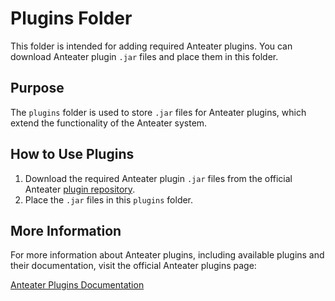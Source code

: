 # Plugins Folder

This folder is intended for adding required Anteater plugins. You can download Anteater plugin `.jar` files and place them in this folder.

## Purpose
The `plugins` folder is used to store `.jar` files for Anteater plugins, which extend the functionality of the Anteater system.

## How to Use Plugins
1. Download the required Anteater plugin `.jar` files from the official Anteater [plugin repository](https://sourceforge.net/projects/anteater/files/plugins/).
2. Place the `.jar` files in this `plugins` folder.

## More Information
For more information about Anteater plugins, including available plugins and their documentation, visit the official Anteater plugins page:

[Anteater Plugins Documentation](https://ganteater.com/ae-plugins/)